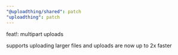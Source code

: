 ```yaml
---
"@uploadthing/shared": patch
"uploadthing": patch
---
```


feat!: multipart uploads

supports uploading larger files and uploads are now up to 2x faster
